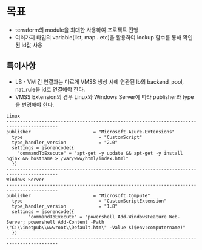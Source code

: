 
# 목표
- terraform의 module을 최대한 사용하여 프로젝트 진행
- 여러가지 타입의 variable(list, map ..etc)을 활용하여 lookup 함수를 통해 확인된 id값 사용
   
## 특이사항
- LB - VM 간 연결과는 다르게 VMSS 생성 시에 연관된 lb의 backend_pool, nat_rule을 id로 연결해야 한다.
- VMSS Extension의 경우 Linux와 Windows Server에 따라 publisher와 type을 변경해야 한다.

```
Linux
-----------------------------------------------------------------------------------------
publisher                       = "Microsoft.Azure.Extensions"
  type                            = "CustomScript"
  type_handler_version            = "2.0"
  settings = jsonencode({
    "commandToExecute" = "apt-get -y update && apt-get -y install nginx && hostname > /var/www/html/index.html"
  })
-----------------------------------------------------------------------------------------
Windows Server
-----------------------------------------------------------------------------------------
publisher                       = "Microsoft.Compute"
  type                            = "CustomScriptExtension"
  type_handler_version            = "1.8"
  settings = jsonencode({
        "commandToExecute" = "powershell Add-WindowsFeature Web-Server; powershell Add-Content -Path \"C:\\inetpub\\wwwroot\\Default.htm\" -Value $($env:computername)"
  })
-----------------------------------------------------------------------------------------
```
